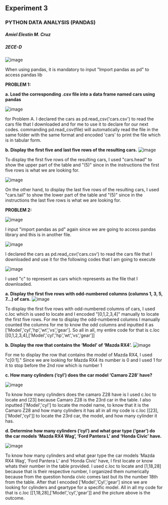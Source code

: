## Experiment 3
### PYTHON DATA ANALYSIS (PANDAS)
##### Amiel Elestin M. Cruz
##### 2ECE-D

![image](https://github.com/user-attachments/assets/43d556ee-6e0a-4d08-abb4-b8235cb6d48b)

When using pandas, it is mandatory to input "Import pandas as pd" to access pandas lib

__PROBLEM 1:__

__a. Load the corresponding .csv file into a data frame named cars using pandas__

![image](https://github.com/user-attachments/assets/c9762195-3546-44d9-bf69-14b76e75e1b0)

for Problem A. I declared the cars as pd.read_csv('cars.csv') to read the cars file that I downloaded and for me to use it to declare for our next codes. commanding pd.read_csv(file) will automatically read the file in the same folder with the same format and encoded 'cars' to print the file which is in tabular form.

__b. Display the first five and last five rows of the resulting cars.__
![image](https://github.com/user-attachments/assets/223e8fad-5f9d-4e6a-9b05-203b27de707b)

To display the first five rows of the resulting cars, I used "cars.head" to show the upper part of the table and "(5)" since in the instructions the first five rows is what we are looking for.

![image](https://github.com/user-attachments/assets/ebe0b396-4f96-4722-b027-32b50abfbf3d)

On the other hand, to display the last five rows of the resulting cars, I used "cars.tail" to show the lower part of the table and "(5)" since in the instructions the last five rows is what we are looking for.

____PROBLEM 2:____

![image](https://github.com/user-attachments/assets/51002f1c-39e0-4b49-9b25-e9b4ebe0dc0c)

I input "import pandas as pd" again since we are going to access pandas library and this is in another file.

![image](https://github.com/user-attachments/assets/26069f7b-9527-4ac6-8cff-2939baa88da7)

I declared the cars as pd.read_csv('cars.csv') to read the cars file that I downloaded and use it for the following codes that I am going to execute

![image](https://github.com/user-attachments/assets/a69acb60-f200-4ffd-853a-80908211bb7f)

I used "c" to represent as cars which represents as the file that I downloaded.

__a. Display the first five rows with odd-numbered columns (columns 1, 3, 5, 7…) of cars.__
![image](https://github.com/user-attachments/assets/a7dcd507-3962-42e1-8401-0efd0b2657c3)

To display the first five rows with odd-numbered columns of cars, I used c.loc which is used to locate and I encoded "[0,1,2,3,4]" manually to locate the first five rows. For me to display the odd-numbered columns I manually counted the columns for me to know the odd columns and inputted it as ['Model','cyl','hp','wt','vs','gear']. 
So all in all, my entire code for that is c.loc [[0,1,2,3,4],['Model','cyl','hp','wt','vs','gear']]  

__b. Display the row that contains the ‘Model’ of ‘Mazda RX4’.__
![image](https://github.com/user-attachments/assets/af531316-ecef-416b-ac4c-faba173e45ce)

For me to display the row that contains the model of Mazda RX4, I used "c[0:1]." Since we are looking for Mazda RX4 its number is 0 and I used 1 for it to stop before the 2nd row which is number 1

__c. How many cylinders (‘cyl’) does the car model ‘Camaro Z28’ have?__

![image](https://github.com/user-attachments/assets/76b1210d-8723-435f-87cf-8252ae6e321b)

To know how many cylinders does the camaro Z28 have is I used c.loc to locate and [23] because Camaro Z28 is the 23rd car in the table. I also inputted ['Model','cyl'] to locate the model name, to know that it is the Camaro Z28 and how many cylinders it has
all in all my code is c.loc [[23],['Model','cyl']] to locate the 23rd car, the model, and how many cylinder it has.

__d. Determine how many cylinders (‘cyl’) and what gear type (‘gear’) do the car models ‘Mazda RX4 Wag’, ‘Ford Pantera L’ and ‘Honda Civic’ have.__

![image](https://github.com/user-attachments/assets/402b9a96-88f1-4daa-9cb4-2253ac7ec270)

To know how many cylinders and what gear type the car models ‘Mazda RX4 Wag’, ‘Ford Pantera L’ and ‘Honda Civic’ have, I first locate or know whats their number in the table provided.  I used c.loc to locate and [1,18,28] because that is their respective number, I organized them numerically because from the question honda civic comes last but its the number 18th from the table. After that I encoded ['Model','Cyl','gear'] since we are looking for cylinders and geartype for a specific model.
All in all my code for that is  c.loc [[1,18,28],['Model','cyl','gear']] and the picture above is the outcome.







